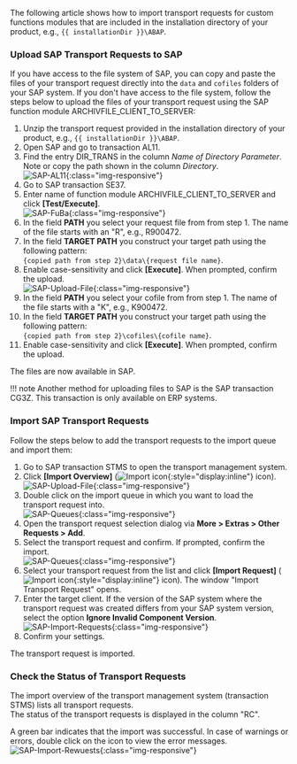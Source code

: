 
The following article shows how to import transport requests for custom functions modules that are included in the installation directory of your product, e.g., `{{ installationDir }}\ABAP`.

<!---
### Upload SAP Transport Requests to SAP Via Transactions

If you have access to the file system of SAP, you can copy and paste the files of your transport request directly into the `data` and `cofiles` folders of your SAP system. <br>
If you don't have access to the file system, follow the steps below to upload the files of your transport request using SAP transactions:

1. Unzip the transport request provided in the installation directory of your product, e.g., `C:\Program Files\[XtractProduct]\ABAP`.
2. Open SAP and go to transaction AL11.
3. Find the entry DIR_TRANS in the column *Name of Directory Parameter*.
Note or copy the path shown in the column *Directory*.<br>
![SAP-AL11](/img/contents/sap-al11.png){:class="img-responsive"}
4. Go to SAP transaction CG3Z. The window "Upload File: Parameters" opens.
5. In the field **Source file on front end** you select your request file from from step 1. The name of the file starts with an "R", e.g., R900472.
6. In the field **Target file on application server** you construct your target path using the following pattern: `{copied path from step 2}\data\{request file name}`.<br>
![SAP-Upload-File](/img/contents/sap-upload-files.png){:class="img-responsive"}
7. Click **[Upload]** (![Import icon](/img/contents/icons/upload.png){:style="display:inline"} icon). When prompted, confirm the upload. A confirmation message about the successful upload is displayed at the bottom of the window.
8. In the field **Source file on front end** you select your cofile from from step 1. The name of the file starts with a "K", e.g., K900472.
9. In the field **Target file on application server** you construct your target path using the following pattern: `{copied path from step 2}\cofiles\{cofile name}`.<br>
![SAP-Upload-File](/img/contents/sap-upload-files2.png){:class="img-responsive"}
10. Click **[Upload]** (![Import icon](/img/contents/icons/upload.png){:style="display:inline"} icon). When prompted, confirm the upload. 

If the upload was successful, a confirmation message is displayed at the bottom of the SAP window.<br>
The files are now available in SAP.

-->

### Upload SAP Transport Requests to SAP

If you have access to the file system of SAP, you can copy and paste the files of your transport request directly into the `data` and `cofiles` folders of your SAP system.
If you don't have access to the file system, follow the steps below to upload the files of your transport request using the SAP function module ARCHIVFILE_CLIENT_TO_SERVER:

1. Unzip the transport request provided in the installation directory of your product, e.g., `{{ installationDir }}\ABAP`.
2. Open SAP and go to transaction AL11.
3. Find the entry DIR_TRANS in the column *Name of Directory Parameter*.
Note or copy the path shown in the column *Directory*.<br>
![SAP-AL11](../assets/images/articles/sap/sap-al11.png){:class="img-responsive"}
4. Go to SAP transaction SE37.
5. Enter name of function module ARCHIVFILE_CLIENT_TO_SERVER and click **[Test/Execute]**.<br>
![SAP-FuBa](../assets/images/articles/sap/sap-fuba.png){:class="img-responsive"} 
6. In the field **PATH** you select your request file from from step 1. The name of the file starts with an "R", e.g., R900472.
7. In the field **TARGET PATH** you construct your target path using the following pattern: <br>`{copied path from step 2}\data\{request file name}`.<br>
8. Enable case-sensitivity and click **[Execute]**. When prompted, confirm the upload. <br>
![SAP-Upload-File](../assets/images/articles/sap/sap-fuba-upload.png){:class="img-responsive"}
9. In the field **PATH** you select your cofile from from step 1. The name of the file starts with a "K", e.g., K900472.
10. In the field **TARGET PATH** you construct your target path using the following pattern: <br>`{copied path from step 2}\cofiles\{cofile name}`.<br>
11. Enable case-sensitivity and click **[Execute]**. When prompted, confirm the upload. 

The files are now available in SAP.

!!! note 
	Another method for uploading files to SAP is the SAP transaction CG3Z. This transaction is only available on ERP systems. 

### Import SAP Transport Requests

Follow the steps below to add the transport requests to the import queue and import them:

1. Go to SAP transaction STMS to open the transport management system.
2. Click **[Import Overview]** (![Import icon](../assets/images/articles/sap/sap-imports.png){:style="display:inline"} icon).<br>
![SAP-Upload-File](../assets/images/articles/sap/sap-transport-management-system.png){:class="img-responsive"}
3. Double click on the import queue in which you want to load the transport request into.<br>
![SAP-Queues](../assets/images/articles/sap/sap-import-queues.png){:class="img-responsive"}
4. Open the transport request selection dialog via **More > Extras > Other Requests > Add**.
5. Select the transport request and confirm. If prompted, confirm the import.<br>
![SAP-Queues](../assets/images/articles/sap/sap-import-queue.png){:class="img-responsive"}
6. Select your transport request from the list and click **[Import Request]** (![Import icon](../assets/images/articles/sap/sap-import-requests.png){:style="display:inline"} icon). The window "Import Transport Request" opens.
7. Enter the target client. 
If the version of the SAP system where the transport request was created differs from your SAP system version, select the option **Ignore Invalid Component Version**.<br>
![SAP-Import-Requests](../assets/images/articles/sap/sap-import-transport-request.png){:class="img-responsive"}
8. Confirm your settings. 

The transport request is imported.

### Check the Status of Transport Requests

The import overview of the transport management system (transaction STMS) lists all transport requests.<br>
The status of the transport requests is displayed in the column "RC".

A green bar indicates that the import was successful.
In case of warnings or errors, double click on the icon to view the error messages.<br>
![SAP-Import-Rewuests](../assets/images/articles/sap/sap-check-transport-requests.png){:class="img-responsive"}

<!---
### Add Transport Request to the Import Queue
1. Unzip and copy the file R900141.ECC into the data folder and the file K900141.ECC into the co-files folder of our SAP System, e.g., `\\SAPServer\c$\usr\sap\trans\`
Note that the last 3 digits of the transport numbers may be different in recent versions.<br>
Alternative: Use the transaction code CG3Z to upload the files to SAP. Use the transaction AL11 to check if the files are in the correct directory.
2. Start the transaction STMS and click on ![STMSIcon03](../assets/images/articles/sap/STMSIcon03.png){:class="img-responsive" style="display:inline"}<br>
![STMS](../assets/images/articles/sap/STMS.png){:class="img-responsive"}
3. In the next screen we see the import queues in our SAP domain. Doubleclick on our system EC5 to see the details of the import queue. <br>
![STMS02](../assets/images/articles/sap/STMS02.png){:class="img-responsive"}
4. In the import queue screen click on **Extras -> Other Requests -> Add** to continue the procedure.<br>
![STMS03](../assets/images/articles/sap/STMS03.png){:class="img-responsive"}
5. Click  ![STMSIcon02](../assets/images/articles/sap/STMSIcon02.png){:class="img-responsive" style="display:inline"}.<br>
![STMS04](../assets/images/articles/sap/STMS04.png){:class="img-responsive"}
6. Select the transport request you copied in step 1.<br>
![STMS05](../assets/images/articles/sap/STMS05.png){:class="img-responsive"}
7. Confirm the request and the attachment to the import queue.<br>
![STMS06](../assets/images/articles/sap/STMS06.png){:class="img-responsive" style="display:inline"}
![STMS07](../assets/images/articles/sap/STMS07.png){:class="img-responsive" style="display:inline"}
8. Back in the import queue click on ![STMSIcon01](../assets/images/articles/sap/STMSIcon01.png){:class="img-responsive" style="display:inline"}<br>
![STMS08](../assets/images/articles/sap/STMS08.png){:class="img-responsive"}
9. Confirm the next screen.<br>
![STMS09](../assets/images/articles/sap/STMS09.png){:class="img-responsive"}
10. Click **[Yes]** to start the import.<br>
![STMS10](../assets/images/articles/sap/STMS10.png){:class="img-responsive"}

The checkmark ![STMSIcon04](../assets/images/articles/sap/STMSIcon04.png){:class="img-responsive" style="display:inline"} shows that the import finished successfully.<br>
![STMS11](../assets/images/articles/sap/STMS11.png){:class="img-responsive"}
your comment goes here
-->

